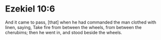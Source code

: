 # Ezekiel 10:6

And it came to pass, [that] when he had commanded the man clothed with linen, saying, Take fire from between the wheels, from between the cherubims; then he went in, and stood beside the wheels.